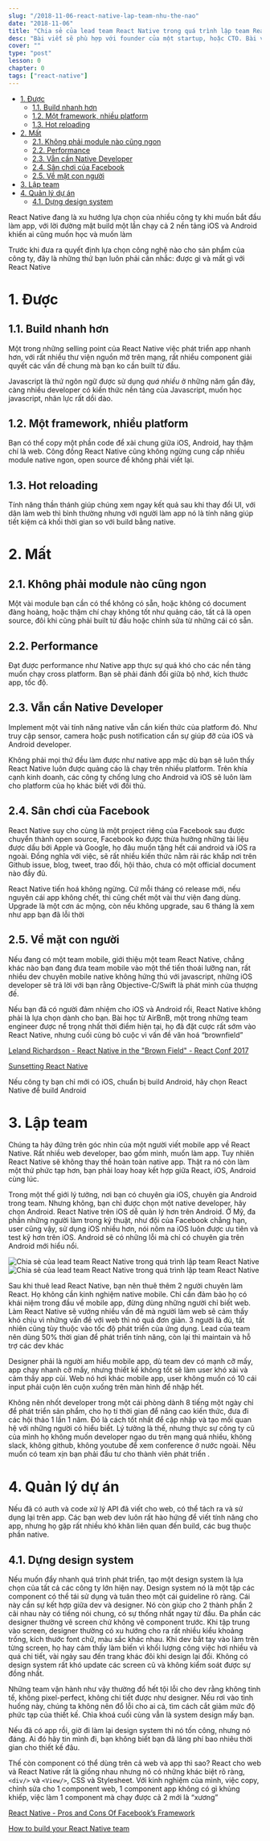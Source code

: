 ```yaml
---
slug: "/2018-11-06-react-native-lap-team-nhu-the-nao"
date: "2018-11-06"
title: "Chia sẻ của lead team React Native trong quá trình lập team React Native"
desc: "Bài viết sẽ phù hợp với founder của một startup, hoặc CTO. Bài viết này là chia sẻ của một team lead đang làm React Native, khía cạnh kỹ thuật cũng như cách tổ chức một team."
cover: ""
type: "post"
lesson: 0
chapter: 0
tags: ["react-native"]
---
```


<!-- TOC -->

- [1. Được](#1-được)
  - [1.1. Build nhanh hơn](#11-build-nhanh-hơn)
  - [1.2. Một framework, nhiều platform](#12-một-framework-nhiều-platform)
  - [1.3. Hot reloading](#13-hot-reloading)
- [2. Mất](#2-mất)
  - [2.1. Không phải module nào cũng ngon](#21-không-phải-module-nào-cũng-ngon)
  - [2.2. Performance](#22-performance)
  - [2.3. Vẫn cần Native Developer](#23-vẫn-cần-native-developer)
  - [2.4. Sân chơi của Facebook](#24-sân-chơi-của-facebook)
  - [2.5. Về mặt con người](#25-về-mặt-con-người)
- [3. Lập team](#3-lập-team)
- [4. Quản lý dự án](#4-quản-lý-dự-án)
  - [4.1. Dựng design system](#41-dựng-design-system)

<!-- /TOC -->

React Native đang là xu hướng lựa chọn của nhiều công ty khi muốn bắt đầu làm app, với lời đường mật build một lần chạy cả 2 nền tảng iOS và Android khiến ai cũng muốn học và muốn làm

Trước khi đưa ra quyết định lựa chọn công nghệ nào cho sản phẩm của công ty, đây là những thứ bạn luôn phải cân nhắc: được gì và mất gì với React Native

# 1. Được

## 1.1. Build nhanh hơn

Một trong những selling point của React Native việc phát triển app nhanh hơn, với rất nhiều thư viện nguồn mở trên mạng, rất nhiều component giải quyết các vấn đề chung mà bạn ko cần built từ đầu.

Javascript là thứ ngôn ngữ được sử dụng *quá nhiều* ở những năm gần đây, càng nhiều developer có kiến thức nền tảng của Javascript, muốn học javascript, nhân lực rất dồi dào.

## 1.2. Một framework, nhiều platform

Bạn có thể copy một phần code để xài chung giữa iOS, Android, hay thậm chí là web. Công đồng React Native cũng không ngừng cung cấp nhiều module native ngon, open source để không phải viết lại.

## 1.3. Hot reloading

Tính năng thần thánh giúp chúng xem ngay kết quả sau khi thay đổi UI, với dân làm web thì bình thường nhưng với người làm app nó là tính năng giúp tiết kiệm cả khối thời gian so với build bằng native.

# 2. Mất

## 2.1. Không phải module nào cũng ngon

Một vài module bạn cần có thể không có sẵn, hoặc không có document đàng hoàng, hoặc thậm chí chạy không tốt như quảng cáo, tất cả là open source, đôi khi cũng phải built từ đầu hoặc chỉnh sửa từ những cái có sẵn.

## 2.2. Performance

Đạt được performance như Native app thực sự quá khó cho các nền tảng muốn chạy cross platform. Bạn sẽ phải đánh đổi giữa bộ nhớ, kích thước app, tốc độ.

## 2.3. Vẫn cần Native Developer

Implement một vài tính năng native vẫn cần kiến thức của platform đó. Như truy cập sensor, camera hoặc push notification cần sự giúp đỡ của iOS và Android developer.


Không phải mọi thứ đều làm được như native app mặc dù bạn sẽ luôn thấy React Native luôn được quảng cáo là chạy trên nhiều platform. Trên khía cạnh kinh doanh, các công ty chống lưng cho Android và iOS sẽ luôn làm cho platform của họ khác biết với đối thủ. 

## 2.4. Sân chơi của Facebook

React Native suy cho cùng là một project riêng của Facebook sau được chuyển thành open source, Facebook ko được thừa hưởng những tài liệu được dấu bởi Apple và Google, họ đâu muốn tặng hết cái android và iOS ra ngoài. Đồng nghĩa với việc, sẽ rất nhiều kiến thức nằm rải rác khắp nơi trên Github issue, blog, tweet, trao đổi, hội thảo, chưa có một official document nào đầy đủ.

React Native tiến hoá không ngừng. Cứ mỗi tháng có release mới, nếu nguyên cái app không chết, thì cũng chết một vài thư viện đang dùng. Upgrade là một cơn ác mộng, còn nếu không upgrade, sau 6 tháng là xem như app bạn đã lỗi thời

## 2.5. Về mặt con người

Nếu đang có một team mobile, giới thiệu một team React Native, chẳng khác nào bạn đang đưa team mobile vào một thế tiến thoái lưỡng nan, rất nhiều dev chuyên mobile native không hứng thú với javascript, những iOS developer sẽ trả lời với bạn rằng Objective-C/Swift là phát minh của thượng đế.

Nếu bạn đã có người đảm nhiệm cho iOS và Android rồi, React Native không phải là lựa chọn dành cho bạn. Bài học từ AirBnB, một trong những team engineer được nể trọng nhất thời điểm hiện tại, họ đã đặt cược rất sớm vào React Native, nhưng cuối cùng bỏ cuộc vì vấn đề văn hoá “brownfield”


<a href="https://www.youtube.com/watch?v=tWitQoPgs8w" target="_blank" rel="noopener noreferrer">Leland Richardson - React Native in the "Brown Field" - React Conf 2017</a>

<a href="https://medium.com/airbnb-engineering/sunsetting-react-native-1868ba28e30a" target="_blank" rel="noopener noreferrer">Sunsetting React Native</a>


Nếu công ty bạn chỉ mới có iOS, chuẩn bị build Android, hãy chọn React Native để build Android

# 3. Lập team

Chúng ta hãy đứng trên góc nhìn của một người viết mobile app về React Native. Rất nhiều web developer, bao gồm mình, muốn làm app. Tuy nhiên React Native sẽ không thay thế hoàn toàn native app. Thật ra nó còn làm một thứ phức tạp hơn, bạn phải loay hoay kết hợp giữa React, iOS, Android cùng lúc.

Trong một thế giới lý tưởng, nơi bạn có chuyên gia iOS, chuyên gia Android trong team. Nhưng không, bạn chỉ được chọn một native developer, hãy chọn Android. React Native trên iOS dễ quản lý hơn trên Android. Ở Mỹ, đa phần những người làm trong kỹ thuật, như đội của Facebook chẳng hạn, user cũng vậy, sử dụng iOS nhiều hơn, nói nôm na iOS luôn được ưu tiên và test kỹ hơn trên iOS. Android sẽ có những lỗi mà chỉ có chuyên gia trên Android mới hiểu nổi.

![Chia sẻ của lead team React Native trong quá trình lập team React Native](https://cdn-images-1.medium.com/max/1600/1*ivbK3rkZMIAgt9hVpNshig.png)
![Chia sẻ của lead team React Native trong quá trình lập team React Native](https://cdn-images-1.medium.com/max/800/0*HvHub4QRI5jFiihz.jpg)

Sau khi thuê lead React Native, bạn nên thuê thêm 2 người chuyên làm React. Họ không cần kinh nghiệm native mobile. Chỉ cần đảm bảo họ có khái niệm trong đầu về mobile app, đừng dùng những người chỉ biết web. Làm React Native sẽ vướng nhiều vấn đề mà người làm web sẽ cảm thấy khó chịu vì những vấn đề với web thì nó quá đơn giản.
3 người là đủ, tất nhiên cũng tùy thuộc vào tốc độ phát triển của ứng dụng. Lead của team nên dùng 50% thời gian để phát triển tính năng, còn lại thì maintain và hỗ trợ các dev khác

Designer phải là người am hiểu mobile app, dù team dev có mạnh cỡ mấy, app chạy nhanh cỡ mấy, nhưng thiết kế không tốt sẽ làm user khó xài và cảm thấy app cùi. Web nó hơi khác mobile app, user không muốn có 10 cái input phải cuộn lên cuộn xuống trên màn hình để nhập hết.

Không nên nhốt developer trong một cái phòng dành 8 tiếng một ngày chỉ để phát triển sản phẩm, cho họ tí thời gian để nâng cao kiến thức, đưa đi các hội thảo 1 lần 1 năm. Đó là cách tốt nhất để cập nhập và tạo mối quan hệ với những người có hiểu biết. Lý tưởng là thế, nhưng thực sự công ty cũ của mình họ không muốn developer ngao du trên mạng quá nhiều, không slack, không github, không youtube để xem conference ở nước ngoài. Nếu muốn có team xịn bạn phải đầu tư cho thành viên phát triển .

# 4. Quản lý dự án

Nếu đã có auth và code xử lý API đã viết cho web, có thể tách ra và sử dụng lại trên app. Các bạn web dev luôn rất hào hứng để viết tính năng cho app, nhưng họ gặp rất nhiều khó khăn liên quan đến build, các bug thuộc phần native.

## 4.1. Dựng design system

Nếu muốn đẩy nhanh quá trình phát triển, tạo một design system là lựa chọn của tất cả các công ty lớn hiện nay. Design system nó là một tập các component có thể tái sử dụng và tuân theo một cái guideline rõ ràng. Cái này cần sự kết hợp giữa dev và designer. Nó còn giúp cho 2 thành phần 2 cãi nhau này có tiếng nói chung, có sự thống nhất ngay từ đầu. Đa phần các designer thường vẽ screen chứ không vẽ component trước. Khi tập trung vào screen, designer thường có xu hướng cho ra rất nhiều kiểu khoảng trống, kích thước font chữ, màu sắc khác nhau. Khi dev bắt tay vào làm trên từng screen, họ hay cảm thấy làm biến vì khối lượng công việc hơi nhiều và quá chi tiết, vài ngày sau đến trang khác đôi khi design lại đổi. Không có design system rất khó update các screen cũ và không kiểm soát được sự đồng nhất.

Những team vận hành như vậy thường đổ hết tội lỗi cho dev rằng không tinh tế, không pixel-perfect, không chi tiết được như designer. Nếu rơi vào tình huống này, chúng ta không nên đổ lỗi cho ai cả, tìm cách cắt giảm mức độ phức tạp của thiết kế. Chìa khoá cuối cùng vẫn là system design mấy bạn.

Nếu đã có app rồi, giờ đi làm lại design system thì nó tốn công, nhưng nó đáng. Ai đó hãy tin mình đi, bạn không biết bạn đã lãng phí bao nhiêu thời gian cho thiết kế đâu.

Thế còn component có thể dùng trên cả web và app thì sao? React cho web và React Native rất là giống nhau nhưng nó có những khác biệt rõ ràng, `<div/>` và `<View/>`, CSS và Stylesheet. Với kinh nghiệm của mình, việc copy, chỉnh sửa cho 1 component web, 1 component app không có gì khủng khiếp, việc làm 1 component mà chạy được cả 2 mới là “xương”


<a href="https://www.netguru.co/blog/react-native-pros-and-cons" target="_blank" rel="noopener noreferrer">React Native - Pros and Cons Of Facebook’s Framework</a>


<a href="https://medium.com/@GroundControl/how-to-build-your-react-native-team-d8bc4be6014a" target="_blank" rel="noopener noreferrer">How to build your React Native team</a>




